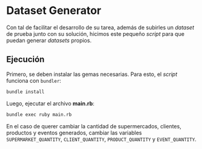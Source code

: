 # Dataset Generator

Con tal de facilitar el desarrollo de su tarea, además de subirles un _dataset_ de prueba junto con su solución, hicimos este pequeño _script_ para que puedan generar _datasets_ propios.

## Ejecución

Primero, se deben instalar las gemas necesarias. Para esto, el _script_ funciona con `bundler`:
```bash
bundle install
```

Luego, ejecutar el archivo **main.rb**:
```bash
bundle exec ruby main.rb
```

En el caso de querer cambiar la cantidad de supermercados, clientes, productos y eventos generados, cambiar las variables `SUPERMARKET_QUANTITY`, `CLIENT_QUANTITY`, `PRODUCT_QUANTITY` y `EVENT_QUANTITY`.
